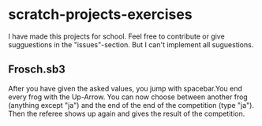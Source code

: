 # scratch-projects-exercises
I have made this projects for school. Feel free to contribute or give sugguestions in the "issues"-section. But I can't implement all suguestions.

## Frosch.sb3
After you have given the asked values, you jump with spacebar.You end every frog with the Up-Arrow. You can now choose between another frog (anything except "ja") and the end of the end of the competition (type "ja"). Then the referee shows up again and gives the result of the competition.
